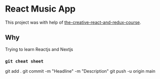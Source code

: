 # React Music App

This project was with help of [the-creative-react-and-redux-course](https://developedbyed.com/p/the-creative-react-and-redux-course).

## Why

Trying to learn Reactjs and Nextjs

### `git cheat sheet`

git add .
git commit -m "Headline" -m "Description"
git push -u origin main

